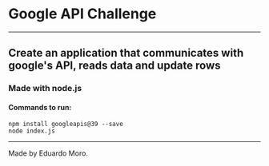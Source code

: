 # Google API Challenge
___
## Create an application that communicates with google's API, reads data and update rows

### Made with node.js

#### Commands to run: 
``` 
npm install googleapis@39 --save 
node index.js 
```
___

Made by Eduardo Moro.
